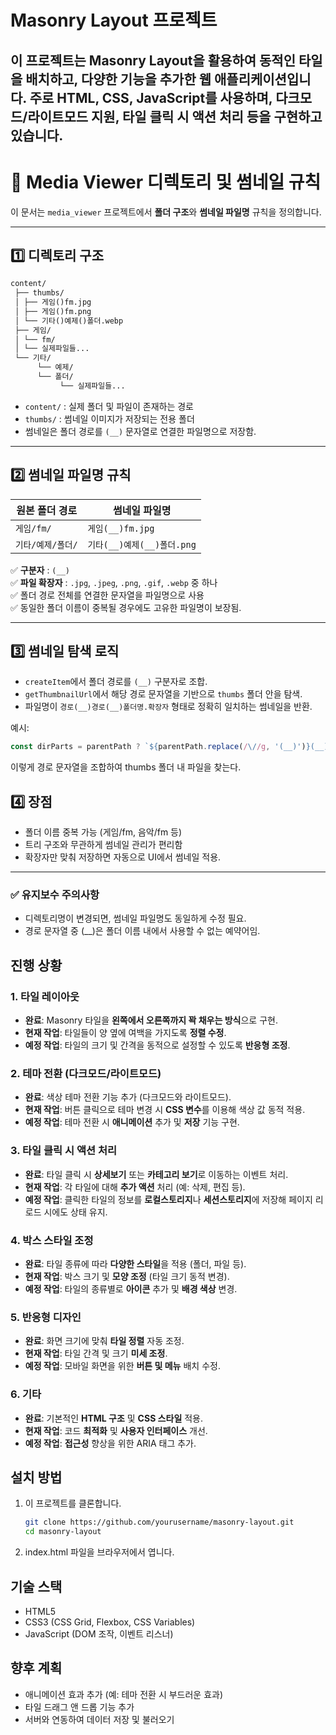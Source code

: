 # Masonry Layout 프로젝트

이 프로젝트는 Masonry Layout을 활용하여 동적인 타일을 배치하고, 다양한 기능을 추가한 웹 애플리케이션입니다. 주로 **HTML**, **CSS**, **JavaScript**를 사용하며, 다크모드/라이트모드 지원, 타일 클릭 시 액션 처리 등을 구현하고 있습니다.
---
# 📁 Media Viewer 디렉토리 및 썸네일 규칙

이 문서는 `media_viewer` 프로젝트에서 **폴더 구조**와 **썸네일 파일명** 규칙을 정의합니다.

---

## 1️⃣ 디렉토리 구조
```md
content/
 ├── thumbs/
 │ ├── 게임()fm.jpg
 │ ├── 게임()fm.png 
 │ └── 기타()예제()폴더.webp 
 ├── 게임/
 │ └── fm/ 
 │ └── 실제파일들... 
 └── 기타/
      └── 예제/
      └── 폴더/
           └── 실제파일들...
```

- `content/` : 실제 폴더 및 파일이 존재하는 경로
- `thumbs/` : 썸네일 이미지가 저장되는 전용 폴더
- 썸네일은 폴더 경로를 `(__)` 문자열로 연결한 파일명으로 저장함.

---

## 2️⃣ 썸네일 파일명 규칙

| 원본 폴더 경로                       | 썸네일 파일명                          |
|------------------------------------|-------------------------------------|
| `게임/fm/`                         | `게임(__)fm.jpg`                     |
| `기타/예제/폴더/`                   | `기타(__)예제(__)폴더.png`           |

✅ **구분자** : `(__)`  
✅ **파일 확장자** : `.jpg`, `.jpeg`, `.png`, `.gif`, `.webp` 중 하나  
✅ 폴더 경로 전체를 연결한 문자열을 파일명으로 사용  
✅ 동일한 폴더 이름이 중복될 경우에도 고유한 파일명이 보장됨.

---

## 3️⃣ 썸네일 탐색 로직

- `createItem`에서 폴더 경로를 `(__)` 구분자로 조합.
- `getThumbnailUrl`에서 해당 경로 문자열을 기반으로 `thumbs` 폴더 안을 탐색.
- 파일명이 `경로(__)경로(__)폴더명.확장자` 형태로 정확히 일치하는 썸네일을 반환.

예시:

```ts
const dirParts = parentPath ? `${parentPath.replace(/\//g, '(__)')}(__)${name}` : name;
```

이렇게 경로 문자열을 조합하여 thumbs 폴더 내 파일을 찾는다.

## 4️⃣ 장점
- 폴더 이름 중복 가능 (게임/fm, 음악/fm 등)
- 트리 구조와 무관하게 썸네일 관리가 편리함
- 확장자만 맞춰 저장하면 자동으로 UI에서 썸네일 적용.
---
### ✅ 유지보수 주의사항
- 디렉토리명이 변경되면, 썸네일 파일명도 동일하게 수정 필요.
- 경로 문자열 중 (__)은 폴더 이름 내에서 사용할 수 없는 예약어임.

## 진행 상황

### 1. **타일 레이아웃**
- **완료**: Masonry 타일을 **왼쪽에서 오른쪽까지 꽉 채우는 방식**으로 구현.
- **현재 작업**: 타일들이 양 옆에 여백을 가지도록 **정렬 수정**.
- **예정 작업**: 타일의 크기 및 간격을 동적으로 설정할 수 있도록 **반응형 조정**.

### 2. **테마 전환 (다크모드/라이트모드)**
- **완료**: 색상 테마 전환 기능 추가 (다크모드와 라이트모드).
- **현재 작업**: 버튼 클릭으로 테마 변경 시 **CSS 변수**를 이용해 색상 값 동적 적용.
- **예정 작업**: 테마 전환 시 **애니메이션** 추가 및 **저장** 기능 구현.

### 3. **타일 클릭 시 액션 처리**
- **완료**: 타일 클릭 시 **상세보기** 또는 **카테고리 보기**로 이동하는 이벤트 처리.
- **현재 작업**: 각 타일에 대해 **추가 액션** 처리 (예: 삭제, 편집 등).
- **예정 작업**: 클릭한 타일의 정보를 **로컬스토리지**나 **세션스토리지**에 저장해 페이지 리로드 시에도 상태 유지.

### 4. **박스 스타일 조정**
- **완료**: 타일 종류에 따라 **다양한 스타일**을 적용 (폴더, 파일 등).
- **현재 작업**: 박스 크기 및 **모양 조정** (타일 크기 동적 변경).
- **예정 작업**: 타일의 종류별로 **아이콘** 추가 및 **배경 색상** 변경.

### 5. **반응형 디자인**
- **완료**: 화면 크기에 맞춰 **타일 정렬** 자동 조정.
- **현재 작업**: 타일 간격 및 크기 **미세 조정**.
- **예정 작업**: 모바일 화면을 위한 **버튼 및 메뉴** 배치 수정.

### 6. **기타**
- **완료**: 기본적인 **HTML 구조** 및 **CSS 스타일** 적용.
- **현재 작업**: 코드 **최적화** 및 **사용자 인터페이스** 개선.
- **예정 작업**: **접근성** 향상을 위한 ARIA 태그 추가.

## 설치 방법

1. 이 프로젝트를 클론합니다.
   ```bash
   git clone https://github.com/yourusername/masonry-layout.git
   cd masonry-layout
   ```
2. index.html 파일을 브라우저에서 엽니다.

## 기술 스택
- HTML5
- CSS3 (CSS Grid, Flexbox, CSS Variables)
- JavaScript (DOM 조작, 이벤트 리스너)

## 향후 계획
- 애니메이션 효과 추가 (예: 테마 전환 시 부드러운 효과)
- 타일 드래그 앤 드롭 기능 추가
- 서버와 연동하여 데이터 저장 및 불러오기